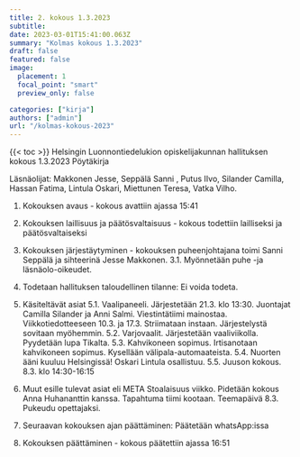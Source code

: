 ```yaml
---
title: 2. kokous 1.3.2023
subtitle: 
date: 2023-03-01T15:41:00.063Z
summary: "Kolmas kokous 1.3.2023"
draft: false
featured: false
image:
  placement: 1
  focal_point: "smart"
  preview_only: false

categories: ["kirja"]
authors: ["admin"]
url: "/kolmas-kokous-2023"
---
```

{{< toc >}}
Helsingin Luonnontiedelukion opiskelijakunnan hallituksen kokous 1.3.2023
Pöytäkirja

Läsnäolijat: Makkonen Jesse, Seppälä Sanni , Putus IIvo, Silander Camilla, Hassan Fatima, Lintula Oskari, Miettunen Teresa, Vatka Vilho.



1. Kokouksen avaus - kokous avattiin ajassa 15:41
2. Kokouksen laillisuus ja päätösvaltaisuus - kokous todettiin lailliseksi ja
päätösvaltaiseksi
3. Kokouksen järjestäytyminen - kokouksen puheenjohtajana toimi Sanni Seppälä  ja sihteerinä Jesse Makkonen.
	3.1. Myönnetään puhe -ja läsnäolo-oikeudet.
4. Todetaan hallituksen taloudellinen tilanne: Ei voida todeta.
5. Käsiteltävät asiat
	5.1. Vaalipaneeli.
		Järjestetään 21.3. klo 13:30.
		Juontajat Camilla Silander ja Anni Salmi.
		Viestintätiimi mainostaa.
		Viikkotiedotteeseen 10.3. ja 17.3.
		Striimataan instaan.
		Järjestelystä sovitaan myöhemmin. 
	5.2. Varjovaalit.
		Järjestetään vaaliviikolla.
		Pyydetään lupa Tikalta.
	5.3. Kahvikoneen sopimus.
		Irtisanotaan kahvikoneen sopimus. 
		Kysellään välipala-automaateista. 
	5.4. Nuorten ääni kuuluu Helsingissä!
		Oskari Lintula osallistuu.
	5.5. Juuson kokous.
		8.3. klo 14:30-16:15

6. Muut esille tulevat asiat eli META
	Stoalaisuus viikko.
	Pidetään kokous Anna Huhananttin kanssa.
	Tapahtuma tiimi kootaan.
Teemapäivä 8.3. 
	Pukeudu opettajaksi. 
7. Seuraavan kokouksen ajan päättäminen: Päätetään whatsApp:issa
8. Kokouksen päättäminen - kokous päätettiin ajassa 16:51



